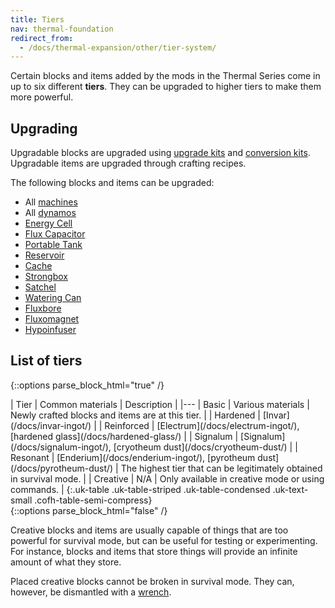 ```yaml
---
title: Tiers
nav: thermal-foundation
redirect_from:
  - /docs/thermal-expansion/other/tier-system/
---
```


Certain blocks and items added by the mods in the Thermal Series come in up to
six different **tiers**. They can be upgraded to higher tiers to make them more
powerful.


Upgrading
---------

Upgradable blocks are upgraded using [upgrade kits](/docs/upgrade-kits/) and
[conversion kits](/docs/conversion-kits/). Upgradable items are upgraded through
crafting recipes.

The following blocks and items can be upgraded:

* All [machines](/docs/machines/)
* All [dynamos](/docs/dynamos/)
* [Energy Cell](/docs/energy-cell/)
* [Flux Capacitor](/docs/flux-capacitor/)
* [Portable Tank](/docs/portable-tank/)
* [Reservoir](/docs/reservoir/)
* [Cache](/docs/cache/)
* [Strongbox](/docs/strongbox/)
* [Satchel](/docs/satchel/)
* [Watering Can](/docs/watering-can/)
* [Fluxbore](/docs/fluxbore/)
* [Fluxomagnet](/docs/fluxomagnet/)
* [Hypoinfuser](/docs/hypoinfuser/)


List of tiers
-------------

{::options parse_block_html="true" /}
<div class="uk-overflow-container">
| Tier | Common materials | Description |
|---
| Basic | Various materials | Newly crafted blocks and items are at this tier. |
| Hardened | [Invar](/docs/invar-ingot/) |
| Reinforced | [Electrum](/docs/electrum-ingot/), [hardened glass](/docs/hardened-glass/) |
| Signalum | [Signalum](/docs/signalum-ingot/), [cryotheum dust](/docs/cryotheum-dust/) |
| Resonant | [Enderium](/docs/enderium-ingot/), [pyrotheum dust](/docs/pyrotheum-dust/) | The highest tier that can be legitimately obtained in survival mode. |
| Creative | N/A | Only available in creative mode or using commands. |
{:.uk-table .uk-table-striped .uk-table-condensed .uk-text-small .cofh-table-semi-compress}
</div>
{::options parse_block_html="false" /}

Creative blocks and items are usually capable of things that are too powerful
for survival mode, but can be useful for testing or experimenting. For instance,
blocks and items that store things will provide an infinite amount of what they
store.

Placed creative blocks cannot be broken in survival mode. They can, however, be
dismantled with a [wrench](/docs/wrenches/).

